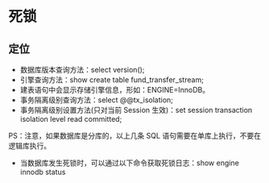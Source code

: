 # 死锁

## 定位

* 数据库版本查询方法：select version(); 
* 引擎查询方法：show create table fund_transfer_stream; 
* 建表语句中会显示存储引擎信息，形如：ENGINE=InnoDB。
* 事务隔离级别查询方法：select @@tx_isolation; 
* 事务隔离级别设置方法(只对当前 Session 生效)：set session transaction isolation level read committed;

PS：注意，如果数据库是分库的，以上几条 SQL 语句需要在单库上执行，不要在逻辑库执行。

* 当数据库发生死锁时，可以通过以下命令获取死锁日志：show engine innodb status 